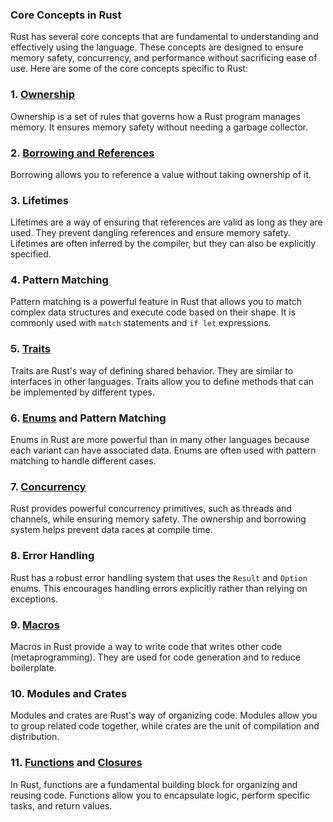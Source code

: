 ### Core Concepts in Rust

Rust has several core concepts that are fundamental to understanding and effectively using the language. These concepts are designed to ensure memory safety, concurrency, and performance without sacrificing ease of use. Here are some of the core concepts specific to Rust:

### 1. [Ownership](./ownership.md)

Ownership is a set of rules that governs how a Rust program manages memory. It ensures memory safety without needing a garbage collector.

### 2. [Borrowing and References](./borrow.md)

Borrowing allows you to reference a value without taking ownership of it.

### 3. Lifetimes

Lifetimes are a way of ensuring that references are valid as long as they are used. They prevent dangling references and ensure memory safety. Lifetimes are often inferred by the compiler, but they can also be explicitly specified.

### 4. Pattern Matching

Pattern matching is a powerful feature in Rust that allows you to match complex data structures and execute code based on their shape. It is commonly used with `match` statements and `if let` expressions.

### 5. [Traits](../types/trait.md)

Traits are Rust's way of defining shared behavior. They are similar to interfaces in other languages. Traits allow you to define methods that can be implemented by different types.

### 6. [Enums](../types/enum.md) and Pattern Matching

Enums in Rust are more powerful than in many other languages because each variant can have associated data. Enums are often used with pattern matching to handle different cases.

### 7. [Concurrency](./concurency.md)

Rust provides powerful concurrency primitives, such as threads and channels, while ensuring memory safety. The ownership and borrowing system helps prevent data races at compile time.

### 8. Error Handling

Rust has a robust error handling system that uses the `Result` and `Option` enums. This encourages handling errors explicitly rather than relying on exceptions.

### 9. [Macros](./macro.md)

Macros in Rust provide a way to write code that writes other code (metaprogramming). They are used for code generation and to reduce boilerplate.

### 10. Modules and Crates

Modules and crates are Rust's way of organizing code. Modules allow you to group related code together, while crates are the unit of compilation and distribution.

### 11. [Functions](./function.md) and [Closures](./closures.md)

In Rust, functions are a fundamental building block for organizing and reusing code. Functions allow you to encapsulate logic, perform specific tasks, and return values.